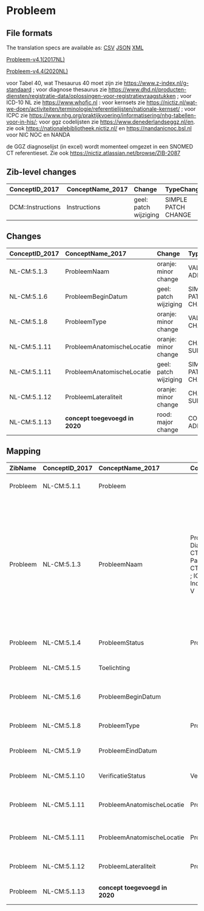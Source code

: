 # Probleem
## File formats

The translation specs are available as: 
[CSV](../csv/Probleem.csv) [JSON](../json/Probleem.json) [XML](../xml/Probleem.xml)



[Probleem-v4.1(2017NL)](https://zibs.nl/wiki/Probleem-v4.1(2017NL))

[Probleem-v4.4(2020NL)](https://zibs.nl/wiki/Probleem-v4.4(2020NL))



voor Tabel 40, wat Thesaurus 40 moet zijn zie https://www.z-index.nl/g-standaard ; voor diagnose thesaurus zie https://www.dhd.nl/producten-diensten/registratie-data/oplossingen-voor-registratievraagstukken ; voor ICD-10 NL zie https://www.whofic.nl : voor kernsets zie https://nictiz.nl/wat-we-doen/activiteiten/terminologie/referentielijsten/nationale-kernset/ ; voor ICPC zie https://www.nhg.org/praktijkvoering/informatisering/nhg-tabellen-voor-in-his/; voor ggz codelijsten zie https://www.denederlandseggz.nl/en. zie ook https://nationalebibliotheek.nictiz.nl/ en https://nandanicnoc.bsl.nl voor NIC NOC en NANDA 

de GGZ diagnoselijst (in excel)  wordt momenteel omgezet in een SNOMED CT referentieset. Zie ook https://nictiz.atlassian.net/browse/ZIB-2087

## Zib-level changes

| ConceptID_2017    | ConceptName_2017   | Change                | TypeChange          | Omschrijving                   |
|:------------------|:-------------------|:----------------------|:--------------------|:-------------------------------|
| DCM::Instructions | Instructions       | geel: patch wijziging | SIMPLE PATCH CHANGE | Tekstwijziging in instructions |

## Changes

| ConceptID_2017   | ConceptName_2017               | Change                | TypeChange          | Impact_heen   | TRANSLATIE_spec_heen                                        | Impact_terug   | TRANSLATIE_spec_terug                                       | Omschrijving                                                          |
|:-----------------|:-------------------------------|:----------------------|:--------------------|:--------------|:------------------------------------------------------------|:---------------|:------------------------------------------------------------|:----------------------------------------------------------------------|
| NL-CM:5.1.3      | ProbleemNaam                   | oranje: minor change  | VALUESET ADDITION   | high          | new valueset [valueset name] added in [baseline 2020]       | Medium         | new valueset [valueset name] added in [baseline 2020]       | diverse wijzigingen in codelijst (codestelsels en referentiesets)     |
| NL-CM:5.1.6      | ProbleemBeginDatum             | geel: patch wijziging | SIMPLE PATCH CHANGE | Low           |                                                             | Low            |                                                             | Tekstwijziging aan defintie concept                                   |
| NL-CM:5.1.8      | ProbleemType                   | oranje: minor change  | VALUESET CHANGES    | Low           | existing valueset [valuesetname] changed in [baseline 2020] | Medium         | existing valueset [valuesetname] changed in [baseline 2020] | uitbreiding codelijst met item 'bevinding'                            |
| NL-CM:5.1.11     | ProbleemAnatomischeLocatie     | oranje: minor change  | CHANGE TO SUB HCIM  | Medium        | source -> target                                            | Medium         | source -> target                                            | nieuwe verwijzing naar sub-bouwsteen anatomischeLocatie               |
| NL-CM:5.1.11     | ProbleemAnatomischeLocatie     | geel: patch wijziging | SIMPLE PATCH CHANGE | Low           |                                                             | Low            |                                                             | Tekstwijziging definitie concept                                      |
| NL-CM:5.1.12     | ProbleemLateraliteit           | oranje: minor change  | CHANGE TO SUB HCIM  | Medium        | source -> target                                            | Medium         | source -> target                                            | nieuwe verwijzing naar sub-bouwsteen anatomischeLocatie               |
| NL-CM:5.1.13     | **concept toegevoegd in 2020** | rood: major change    | CONCEPT ADDITION    | Low           |                                                             | High           | IF source <> [blank] THEN source -> target=[non-zib item]   | Item 'NadereSpecificatieProbleemNaam' toegevoegd aan informatiemodel. |

## Mapping

| ZibName   | ConceptID_2017   | ConceptName_2017               | Codelists_2017                                                                                                                                                                                                                   | Change                  | ConceptID_2020   | ConceptName_2020                               | Codelists_2020                                                                                                                                                                                                                                                                           | Bits                                                                    | Omschrijving                                                          | TypeChange          | Impact_heen   | TRANSLATIE_spec_heen                                        | Impact_terug   | TRANSLATIE_spec_terug                                       |
|:----------|:-----------------|:-------------------------------|:---------------------------------------------------------------------------------------------------------------------------------------------------------------------------------------------------------------------------------|:------------------------|:-----------------|:-----------------------------------------------|:-----------------------------------------------------------------------------------------------------------------------------------------------------------------------------------------------------------------------------------------------------------------------------------------|:------------------------------------------------------------------------|:----------------------------------------------------------------------|:--------------------|:--------------|:------------------------------------------------------------|:---------------|:------------------------------------------------------------|
| Probleem  | NL-CM:5.1.1      | Probleem                       |                                                                                                                                                                                                                                  | groen: geen wijzigingen | NL-CM:5.1.1      | Probleem                                       |                                                                                                                                                                                                                                                                                          |                                                                         |                                                                       |                     |               |                                                             |                |                                                             |
| Probleem  | NL-CM:5.1.3      | ProbleemNaam                   | ProbleemNaamCodelijst = Diagnosethesaurus DHD (SNOMED CT) ; ICD-10 ; Nationale Kernset Patiëntproblemen V&VN (SNOMED CT) ; NANDA-I ; Omaha Systems ; ICF ; ICPC-1 NL ; G-Standaard Contra Indicaties (Tabel 40) ; DSM-IV ; DSM-V | oranje: minor change    | NL-CM:5.1.3      | ProbleemNaam                                   | ProbleemNaamCodelijst = Omaha Systems [DEPRECATED] ; G-Standaard Contra Indicaties (Tabel 40) [DEPRECATED] ; DHD Diagnosethesaurus ; ICD-10, dutch translation ; SNOMED CT: ^11721000146100 ; Nationale kernset patiëntproblemen ; ICF ; ICPC-1 NL ; DSM-IV ; DSM-5 ; GGZ Diagnoselijst) | ZIB-1110 ; ZIB-661 ; ZIB-987 ; ZIB-1133 ; ZIB-1175 ; ZIB-624 ; ZIB-1477 | diverse wijzigingen in codelijst (codestelsels en referentiesets)     | VALUESET ADDITION   | high          | new valueset [valueset name] added in [baseline 2020]       | Medium         | new valueset [valueset name] added in [baseline 2020]       |
| Probleem  | NL-CM:5.1.4      | ProbleemStatus                 | ProbleemStatusCodelijst                                                                                                                                                                                                          | groen: geen wijzigingen | NL-CM:5.1.4      | ProbleemStatus                                 | ProbleemStatusCodelijst                                                                                                                                                                                                                                                                  |                                                                         |                                                                       |                     |               |                                                             |                |                                                             |
| Probleem  | NL-CM:5.1.5      | Toelichting                    |                                                                                                                                                                                                                                  | groen: geen wijzigingen | NL-CM:5.1.5      | Toelichting                                    |                                                                                                                                                                                                                                                                                          |                                                                         |                                                                       |                     |               |                                                             |                |                                                             |
| Probleem  | NL-CM:5.1.6      | ProbleemBeginDatum             |                                                                                                                                                                                                                                  | geel: patch wijziging   | NL-CM:5.1.6      | ProbleemBeginDatum                             |                                                                                                                                                                                                                                                                                          | ZIB-963 ; ZIB-1202                                                      | Tekstwijziging aan defintie concept                                   | SIMPLE PATCH CHANGE | Low           |                                                             | Low            |                                                             |
| Probleem  | NL-CM:5.1.8      | ProbleemType                   | ProbleemTypeCodelijst                                                                                                                                                                                                            | oranje: minor change    | NL-CM:5.1.8      | ProbleemType                                   | ProbleemTypeCodelijst                                                                                                                                                                                                                                                                    | ZIB-627                                                                 | uitbreiding codelijst met item 'bevinding'                            | VALUESET CHANGES    | Low           | existing valueset [valuesetname] changed in [baseline 2020] | Medium         | existing valueset [valuesetname] changed in [baseline 2020] |
| Probleem  | NL-CM:5.1.9      | ProbleemEindDatum              |                                                                                                                                                                                                                                  | groen: geen wijzigingen | NL-CM:5.1.9      | ProbleemEindDatum                              |                                                                                                                                                                                                                                                                                          |                                                                         |                                                                       |                     |               |                                                             |                |                                                             |
| Probleem  | NL-CM:5.1.10     | VerificatieStatus              | VerificatieStatusCodelijst                                                                                                                                                                                                       | groen: geen wijzigingen | NL-CM:5.1.10     | VerificatieStatus                              | VerificatieStatusCodelijst                                                                                                                                                                                                                                                               |                                                                         |                                                                       |                     |               |                                                             |                |                                                             |
| Probleem  | NL-CM:5.1.11     | ProbleemAnatomischeLocatie     | ProbleemAnatomischeLocatieCodelijst                                                                                                                                                                                              | oranje: minor change    | NL-CM:5.1.14     | ProbleemAnatomischeLocatie::AnatomischeLocatie | LocatieCodelijst                                                                                                                                                                                                                                                                         | ZIB-816 ; ZIB-1116                                                      | nieuwe verwijzing naar sub-bouwsteen anatomischeLocatie               | CHANGE TO SUB HCIM  | Medium        | source -> target                                            | Medium         | source -> target                                            |
| Probleem  | NL-CM:5.1.11     | ProbleemAnatomischeLocatie     | ProbleemAnatomischeLocatieCodelijst                                                                                                                                                                                              | geel: patch wijziging   | NL-CM:5.1.14     | ProbleemAnatomischeLocatie::AnatomischeLocatie | AnatomischeLocatieCodelijst                                                                                                                                                                                                                                                              | ZIB-816 ; ZIB-1116                                                      | Tekstwijziging definitie concept                                      | SIMPLE PATCH CHANGE | Low           |                                                             | Low            |                                                             |
| Probleem  | NL-CM:5.1.12     | ProbleemLateraliteit           | ProbleemLateraliteitCodelijst                                                                                                                                                                                                    | oranje: minor change    | NL-CM:5.1.14     | ProbleemAnatomischeLocatie::Lateraliteit       | LateraliteitCodelijs                                                                                                                                                                                                                                                                     | ZIB-1116                                                                | nieuwe verwijzing naar sub-bouwsteen anatomischeLocatie               | CHANGE TO SUB HCIM  | Medium        | source -> target                                            | Medium         | source -> target                                            |
| Probleem  | NL-CM:5.1.13     | **concept toegevoegd in 2020** |                                                                                                                                                                                                                                  | rood: major change      | NL-CM:5.1.13     | NadereSpecificatieProbleemNaam                 |                                                                                                                                                                                                                                                                                          | ZIB-1147                                                                | Item 'NadereSpecificatieProbleemNaam' toegevoegd aan informatiemodel. | CONCEPT ADDITION    | Low           |                                                             | High           | IF source <> [blank] THEN source -> target=[non-zib item]   |

